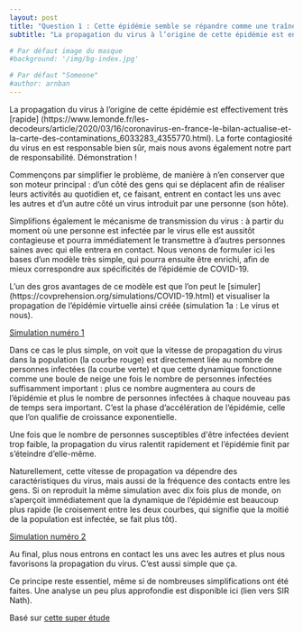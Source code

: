 ```yaml
---
layout: post
title: "Question 1 : Cette épidémie semble se répandre comme une traînée de poudre. Pourquoi ?"
subtitle: "La propagation du virus à l’origine de cette épidémie est en effet très rapide. La forte contagiosité du virus en est responsable bien sûr, mais nous avons également notre part de responsabilité. Démonstration !"

# Par défaut image du masque 
#background: '/img/bg-index.jpg'

# Par défaut "Someone"
#author: arnban
---
```

<p>
La propagation du virus à l’origine de cette épidémie est effectivement très [rapide] (https://www.lemonde.fr/les-decodeurs/article/2020/03/16/coronavirus-en-france-le-bilan-actualise-et-la-carte-des-contaminations_6033283_4355770.html). La forte contagiosité du virus en est responsable bien sûr, mais nous avons également notre part de responsabilité. Démonstration !
</p>
<p>
Commençons par simplifier le problème, de manière à n’en conserver que son moteur principal : d’un côté des gens qui se déplacent afin de réaliser leurs activités au quotidien et, ce faisant, entrent en contact les uns avec les autres et d’un autre côté un virus introduit par une personne (son hôte). 
  </p>
  <p>
Simplifions également le mécanisme de transmission du virus : à partir du moment où une personne est infectée par le virus elle est aussitôt contagieuse et pourra immédiatement le transmettre à d’autres personnes saines avec qui elle entrera en contact. Nous venons de formuler ici les bases d’un modèle très simple, qui pourra ensuite être enrichi, afin de mieux correspondre aux spécificités de l’épidémie de COVID-19.
  </p>
  <p>
L’un des gros avantages de ce modèle est que l’on peut le [simuler](https://covprehension.org/simulations/COVID-19.html) et visualiser la propagation de l’épidémie virtuelle ainsi créée (simulation 1a : Le virus et nous). 

</p>
<a href="#" class="btn btn-primary" onclick="loadView(1, this); return false;">Simulation numéro 1</a>
<div class="iframeContainer"></div>
<p>
Dans ce cas le plus simple, on voit que la vitesse de propagation du virus dans la population (la courbe rouge) est directement liée au nombre de personnes infectées (la courbe verte) et que cette dynamique fonctionne comme une boule de neige une fois le nombre de personnes infectées suffisamment important : plus ce nombre augmentera au cours de l’épidémie et plus le nombre de personnes infectées à chaque nouveau pas de temps sera important. C’est la phase d’accélération de l’épidémie, celle que l’on qualifie de croissance exponentielle.

</p>
<p>
Une fois que le nombre de personnes susceptibles d'être infectées devient trop faible, la propagation du virus ralentit rapidement et l’épidémie finit par s’éteindre d’elle-même.
</p>
<p>
Naturellement, cette vitesse de propagation va dépendre des caractéristiques du virus, mais aussi de la fréquence des contacts entre les gens. Si on reproduit la même simulation avec dix fois plus de monde, on s’aperçoit immédiatement que la dynamique de l’épidémie est beaucoup plus rapide (le croisement entre les deux courbes, qui signifie que la moitié de la population est infectée, se fait plus tôt).

</p>
<a href="#" class="btn btn-primary" onclick="loadView(2, this); return false;">Simulation numéro 2</a>          
<div class="iframeContainer"></div>
<p>
Au final, plus nous entrons en contact les uns avec les autres et plus nous favorisons la propagation du virus. C’est aussi simple que ça.
  </p>
  <p>
Ce principe reste essentiel, même si de nombreuses simplifications ont été faites. Une analyse un peu plus approfondie est disponible ici (lien vers SIR Nath).

</p>
<p class="post-meta">Basé sur <a href="#">cette super étude</a></p>
